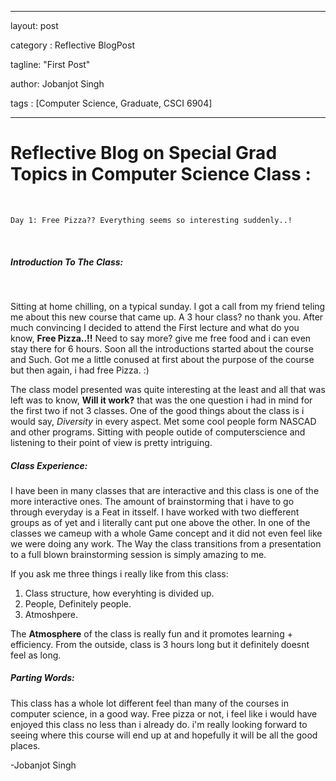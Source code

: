 

---

layout: post

category : Reflective BlogPost

tagline: "First Post"

author: Jobanjot Singh

tags : [Computer Science, Graduate, CSCI 6904]

---

# Reflective Blog on Special Grad Topics in Computer Science Class :

​

    Day 1: Free Pizza?? Everything seems so interesting suddenly..!

​

##### Introduction To The Class:

​

Sitting at home chilling, on a typical sunday. I got a call from my friend teling me about this new course that came up. A 3 hour class? no thank you. After much convincing I decided to attend the First lecture and what do you know, **Free Pizza..!!** Need to say more? give me free food and i can even stay there for 6 hours. Soon all the introductions started about the course and Such. Got me a little conused at first about the purpose of the course but then again, i had free Pizza. :)
​

The class model presented was quite interesting at the least and all that was left was to know, **Will it work?** that was the one question i had in mind for the first two if not 3 classes. One of the good things about the class is i would say, *Diversity* in every aspect. Met some cool people form NASCAD and other programs. Sitting with people outide of computerscience and listening to their point of view is pretty intriguing.

##### Class Experience:

I have been in many classes that are interactive and this class is one of the more interactive ones. The amount of brainstorming that i have to go through everyday is a Feat in itsself. I have worked with two diefferent groups as of yet and i literally cant put one above the other. In one of the classes we cameup with a whole Game concept and it did not even feel like we were doing any work. The Way the class transitions from a presentation to a full blown brainstorming session is simply amazing to me.
​

If you ask me three things i really like from this class:
1. Class structure, how everyhting is divided up.
2. People, Definitely people.
3. Atmoshpere.

The **Atmosphere** of the class is really fun and it promotes learning + efficiency. From the outside, class is 3 hours long but it definitely doesnt feel as long. 
​

##### Parting Words:

This class has a whole lot different feel than many of the courses in computer science, in a good way. Free pizza or not, i feel like i would have enjoyed this class no less than i already do. i'm really looking forward to seeing where this course will end up at and hopefully it will be all the good places.

-Jobanjot Singh

​

